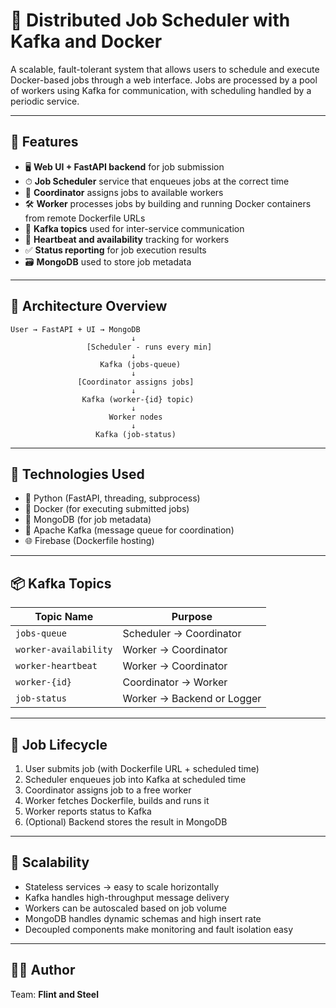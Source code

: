 # 🧠 Distributed Job Scheduler with Kafka and Docker

A scalable, fault-tolerant system that allows users to schedule and execute Docker-based jobs through a web interface. Jobs are processed by a pool of workers using Kafka for communication, with scheduling handled by a periodic service.

---

## 🚀 Features

- 🖥 **Web UI + FastAPI backend** for job submission  
- ⏱ **Job Scheduler** service that enqueues jobs at the correct time  
- 🧩 **Coordinator** assigns jobs to available workers  
- 🛠 **Worker** processes jobs by building and running Docker containers from remote Dockerfile URLs  
- 🔁 **Kafka topics** used for inter-service communication  
- 📡 **Heartbeat and availability** tracking for workers  
- ✅ **Status reporting** for job execution results  
- 🗃 **MongoDB** used to store job metadata

---

## 🧱 Architecture Overview

```
User → FastAPI + UI → MongoDB
                           ↓
                 [Scheduler - runs every min]
                           ↓
                    Kafka (jobs-queue)
                           ↓
               [Coordinator assigns jobs]
                           ↓
                Kafka (worker-{id} topic)
                           ↓
                      Worker nodes
                           ↓
                   Kafka (job-status)
```

---

## 🧰 Technologies Used

- 🐍 Python (FastAPI, threading, subprocess)
- 🐳 Docker (for executing submitted jobs)
- 🍃 MongoDB (for job metadata)
- 🐘 Apache Kafka (message queue for coordination)
- 🌐 Firebase (Dockerfile hosting)

---

## 📦 Kafka Topics

| Topic Name            | Purpose                               |
|-----------------------|----------------------------------------|
| `jobs-queue`          | Scheduler → Coordinator                |
| `worker-availability` | Worker → Coordinator                   |
| `worker-heartbeat`    | Worker → Coordinator                   |
| `worker-{id}`         | Coordinator → Worker                   |
| `job-status`          | Worker → Backend or Logger             |

---


## 🏁 Job Lifecycle

1. User submits job (with Dockerfile URL + scheduled time)
2. Scheduler enqueues job into Kafka at scheduled time
3. Coordinator assigns job to a free worker
4. Worker fetches Dockerfile, builds and runs it
5. Worker reports status to Kafka
6. (Optional) Backend stores the result in MongoDB

---

## 🔄 Scalability

- Stateless services → easy to scale horizontally
- Kafka handles high-throughput message delivery
- Workers can be autoscaled based on job volume
- MongoDB handles dynamic schemas and high insert rate
- Decoupled components make monitoring and fault isolation easy

---

## 🧑‍💻 Author

Team: __Flint and Steel__